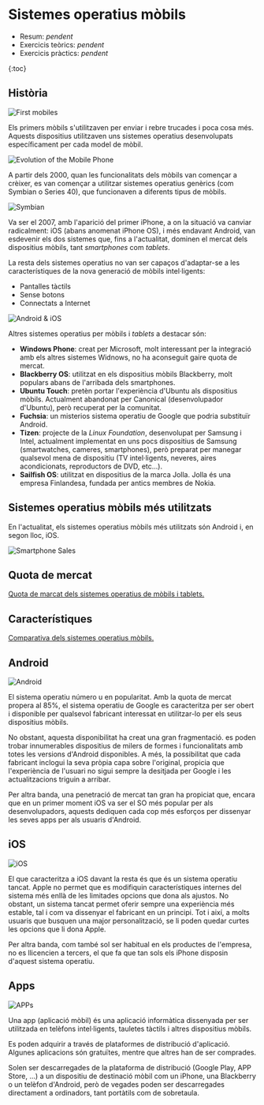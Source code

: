 Sistemes operatius mòbils
======================

* Resum: _pendent_
* Exercicis teòrics: _pendent_
* Exercicis pràctics: _pendent_

{:toc}

Història
-----------

![First mobiles](https://cdn.thomasnet.com/kc/thumbs/3172.png)

Els primers mòbils s'utilitzaven per enviar i rebre trucades i poca cosa més. Aquests dispositius utilitzaven uns sistemes operatius desenvolupats específicament per cada model de mòbil.

![Evolution of the Mobile Phone](https://irishtechnews.ie/wp-content/uploads/2016/04/the-evolution-of-the-mobile-phone-1-638.jpg)

A partir dels 2000, quan les funcionalitats dels mòbils van començar a crèixer, es van començar a utilitzar sistemes operatius genèrics (com Symbian o Series 40), que funcionaven a diferents tipus de mòbils.

![Symbian](https://i1.wp.com/hipertextual.com/archivo/wp-content/uploads/2014/10/Symbian1.jpg?resize=670%2C413&ssl=1)

Va ser el 2007, amb l'aparició del primer iPhone, a on la situació va canviar radicalment: iOS (abans anomenat iPhone OS), i més endavant Android, van esdevenir els dos sistemes que, fins a l'actualitat, dominen el mercat dels dispositius mòbils, tant _smartphones_ com _tablets_.

La resta dels sistemes operatius no van ser capaços d'adaptar-se a les característiques de la nova generació de mòbils intel·ligents:
- Pantalles tàctils
- Sense botons
- Connectats a Internet


![Android & iOS](https://boygeniusreport.files.wordpress.com/2016/11/iphone-android.jpg?quality=98&strip=all)

Altres sistemes operatius per mòbils i _tablets_ a destacar són:
- **Windows Phone**: creat per Microsoft, molt interessant per la integració amb els altres sistemes Widnows, no ha aconseguit gaire quota de mercat.
- **Blackberry OS**: utilitzat en els dispositius mòbils Blackberry, molt populars abans de l'arribada dels smartphones.
- **Ubuntu Touch**: pretèn portar l'experiència d'Ubuntu als dispositius mòbils. Actualment abandonat per Canonical (desenvolupador d'Ubuntu), però recuperat per la comunitat.
- **Fuchsia**: un misterios sistema operatiu de Google que podria substituïr Android.
- **Tizen**: projecte de la _Linux Foundation_, desenvolupat per Samsung i Intel, actualment implementat en uns pocs dispositius de Samsung (smartwatches, cameres, smartphones), però preparat per manegar qualsevol mena de dispositiu (TV intel·ligents, neveres, aires acondicionats, reproductors de DVD, etc...).
- **Sailfish OS**: utilitzat en dispositius de la marca Jolla. Jolla és una empresa Finlandesa, fundada per antics membres de Nokia.


Sistemes operatius mòbils més utilitzats
-------------------------

En l'actualitat, els sistemes operatius mòbils més utilitzats són Android i, en segon lloc, iOS.

![Smartphone Sales](https://upload.wikimedia.org/wikipedia/commons/8/83/World_Wide_Smartphone_Sales.png)


Quota de mercat
--------------

[Quota de marcat dels sistemes operatius de mòbils i tablets.](http://gs.statcounter.com/os-market-share/mobile-tablet/worldwide/#monthly-201709-201809-bar)


Característiques
-----------

[Comparativa dels sistemes operatius mòbils.](https://en.wikipedia.org/wiki/Comparison_of_mobile_operating_systems#About_OS)


Android
-------

![Android](https://cdn2.techadvisor.co.uk/cmsdata/features/3542628/Android_L_design_interface_thumb.png)

El sistema operatiu número u en popularitat. Amb la quota de mercat propera al 85%, el sistema operatiu de Google es caracteritza per ser obert i disponible per qualsevol fabricant interessat en utilitzar-lo per els seus dispositius mòbils.

No obstant, aquesta disponibilitat ha creat una gran fragmentació. es poden trobar innumerables dispositius de milers de formes i funcionalitats amb totes les versions d'Android disponibles. A més, la possibilitat que cada fabricant inclogui la seva pròpia capa sobre l'original, propicia que l'experiència de l'usuari no sigui sempre la desitjada per Google i les actualitzacions triguin a arribar.

Per altra banda, una penetració de mercat tan gran ha propiciat que, encara que en un primer moment iOS va ser el SO més popular per als desenvolupadors, aquests dediquen cada cop més esforços per dissenyar les seves apps per als usuaris d'Android.

iOS
---

![iOS](https://photos5.appleinsider.com/gallery/27993-42763-0-28317-22777-27973-21832-25629-21575-24846-170605-iOS11-l-l-2-l-l-l.jpg)

El que caracteritza a iOS davant la resta és que és un sistema operatiu tancat. Apple no permet que es modifiquin característiques internes del sistema més enllà de les limitades opcions que dona als ajustos. No obstant, un sistema tancat permet oferir sempre una experiència més estable, tal i com va dissenyar el fabricant en un principi. Tot i així, a molts usuaris que busquen una major personalització, se li poden quedar curtes les opcions que li dona Apple.

Per altra banda, com també sol ser habitual en els productes de l'empresa, no es llicencien a tercers, el que fa que tan sols els iPhone disposin d'aquest sistema operatiu.



Apps
------

![APPs](http://prevenblog.com/wp-content/uploads/apps2.jpg)

Una app (aplicació mòbil) és una aplicació informàtica dissenyada per ser utilitzada en telèfons intel·ligents, tauletes tàctils i altres dispositius mòbils.

Es poden adquirir a través de plataformes de distribució d'aplicació. Algunes aplicacions són gratuïtes, mentre que altres han de ser comprades.

Solen ser descarregades de la plataforma de distribució (Google Play, APP Store, ...) a un dispositiu de destinació mòbil com un iPhone, una Blackberry o un telèfon d'Android, però de vegades poden ser descarregades directament a ordinadors, tant portàtils com de sobretaula.
